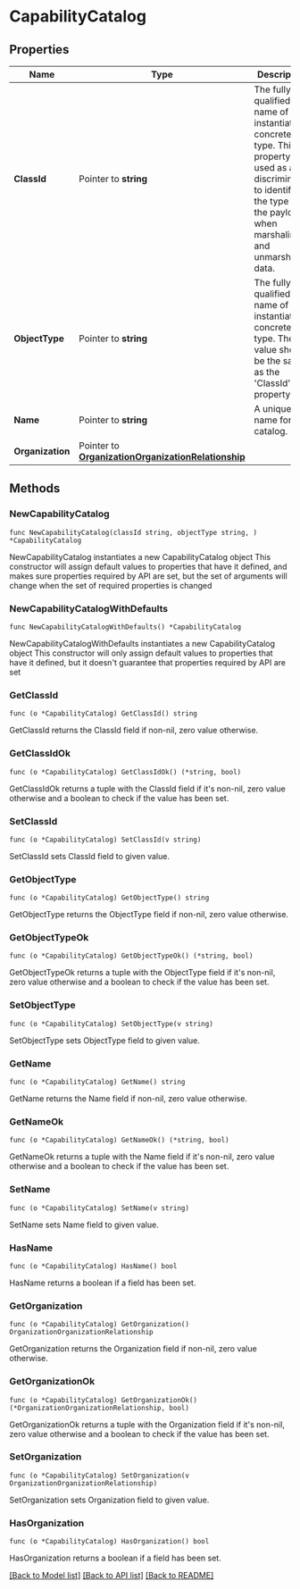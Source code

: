 # CapabilityCatalog

## Properties

Name | Type | Description | Notes
------------ | ------------- | ------------- | -------------
**ClassId** | Pointer to **string** | The fully-qualified name of the instantiated, concrete type. This property is used as a discriminator to identify the type of the payload when marshaling and unmarshaling data. | [default to "capability.Catalog"]
**ObjectType** | Pointer to **string** | The fully-qualified name of the instantiated, concrete type. The value should be the same as the &#39;ClassId&#39; property. | [default to "capability.Catalog"]
**Name** | Pointer to **string** | A unique name for the catalog. | [optional] 
**Organization** | Pointer to [**OrganizationOrganizationRelationship**](organization.Organization.Relationship.md) |  | [optional] 

## Methods

### NewCapabilityCatalog

`func NewCapabilityCatalog(classId string, objectType string, ) *CapabilityCatalog`

NewCapabilityCatalog instantiates a new CapabilityCatalog object
This constructor will assign default values to properties that have it defined,
and makes sure properties required by API are set, but the set of arguments
will change when the set of required properties is changed

### NewCapabilityCatalogWithDefaults

`func NewCapabilityCatalogWithDefaults() *CapabilityCatalog`

NewCapabilityCatalogWithDefaults instantiates a new CapabilityCatalog object
This constructor will only assign default values to properties that have it defined,
but it doesn't guarantee that properties required by API are set

### GetClassId

`func (o *CapabilityCatalog) GetClassId() string`

GetClassId returns the ClassId field if non-nil, zero value otherwise.

### GetClassIdOk

`func (o *CapabilityCatalog) GetClassIdOk() (*string, bool)`

GetClassIdOk returns a tuple with the ClassId field if it's non-nil, zero value otherwise
and a boolean to check if the value has been set.

### SetClassId

`func (o *CapabilityCatalog) SetClassId(v string)`

SetClassId sets ClassId field to given value.


### GetObjectType

`func (o *CapabilityCatalog) GetObjectType() string`

GetObjectType returns the ObjectType field if non-nil, zero value otherwise.

### GetObjectTypeOk

`func (o *CapabilityCatalog) GetObjectTypeOk() (*string, bool)`

GetObjectTypeOk returns a tuple with the ObjectType field if it's non-nil, zero value otherwise
and a boolean to check if the value has been set.

### SetObjectType

`func (o *CapabilityCatalog) SetObjectType(v string)`

SetObjectType sets ObjectType field to given value.


### GetName

`func (o *CapabilityCatalog) GetName() string`

GetName returns the Name field if non-nil, zero value otherwise.

### GetNameOk

`func (o *CapabilityCatalog) GetNameOk() (*string, bool)`

GetNameOk returns a tuple with the Name field if it's non-nil, zero value otherwise
and a boolean to check if the value has been set.

### SetName

`func (o *CapabilityCatalog) SetName(v string)`

SetName sets Name field to given value.

### HasName

`func (o *CapabilityCatalog) HasName() bool`

HasName returns a boolean if a field has been set.

### GetOrganization

`func (o *CapabilityCatalog) GetOrganization() OrganizationOrganizationRelationship`

GetOrganization returns the Organization field if non-nil, zero value otherwise.

### GetOrganizationOk

`func (o *CapabilityCatalog) GetOrganizationOk() (*OrganizationOrganizationRelationship, bool)`

GetOrganizationOk returns a tuple with the Organization field if it's non-nil, zero value otherwise
and a boolean to check if the value has been set.

### SetOrganization

`func (o *CapabilityCatalog) SetOrganization(v OrganizationOrganizationRelationship)`

SetOrganization sets Organization field to given value.

### HasOrganization

`func (o *CapabilityCatalog) HasOrganization() bool`

HasOrganization returns a boolean if a field has been set.


[[Back to Model list]](../README.md#documentation-for-models) [[Back to API list]](../README.md#documentation-for-api-endpoints) [[Back to README]](../README.md)


